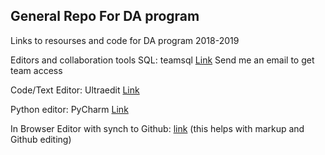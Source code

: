 ## General Repo For DA program

Links to resourses and code for DA program 2018-2019

Editors and collaboration tools
SQL: teamsql [Link](https://teamsql.io/) Send me an email to get team access

Code/Text Editor: Ultraedit [Link](https://www.ultraedit.com/)

Python editor: PyCharm [Link](https://www.jetbrains.com/pycharm/)

In Browser Editor with synch to Github: [link](http://www.stackedit.io) (this helps with markup and Github editing)



<!--stackedit_data:
eyJoaXN0b3J5IjpbNDQxNzcxMzE0LDE1MzA2MjA5OTVdfQ==
-->
